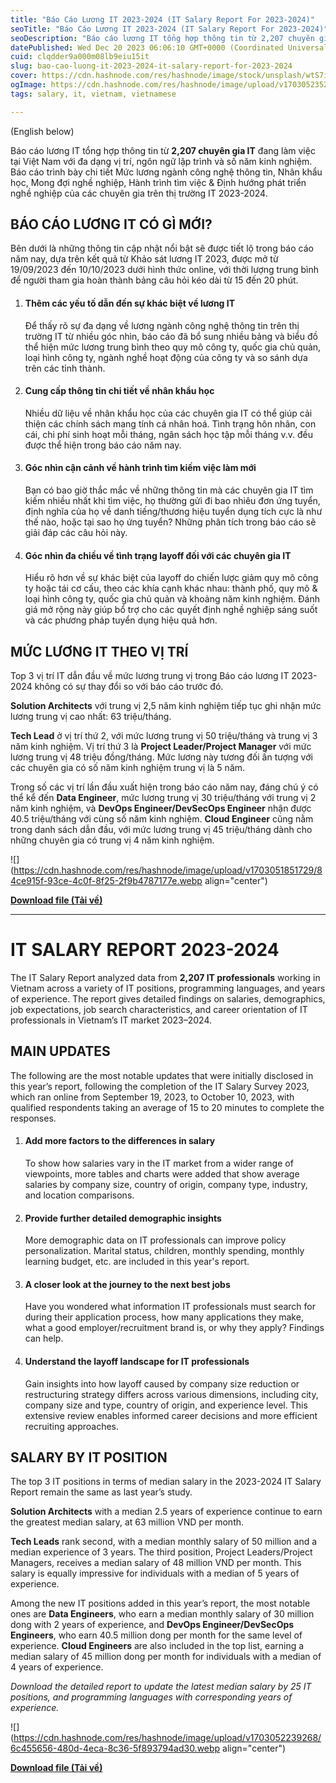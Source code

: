 ```yaml
---
title: "Báo Cáo Lương IT 2023-2024 (IT Salary Report For 2023-2024)"
seoTitle: "Báo Cáo Lương IT 2023-2024 (IT Salary Report For 2023-2024)"
seoDescription: "Báo cáo lương IT tổng hợp thông tin từ 2,207 chuyên gia IT đang làm việc tại Việt Nam với đa dạng vị trí, ngôn ngữ lập trình và số năm kinh nghiệm. Báo cáo"
datePublished: Wed Dec 20 2023 06:06:10 GMT+0000 (Coordinated Universal Time)
cuid: clqdder9a000m08lb9eiu15it
slug: bao-cao-luong-it-2023-2024-it-salary-report-for-2023-2024
cover: https://cdn.hashnode.com/res/hashnode/image/stock/unsplash/wtS7ijvnMpU/upload/71975a9c72f9568e50d664094888a2db.jpeg
ogImage: https://cdn.hashnode.com/res/hashnode/image/upload/v1703052352990/1021c39a-d46b-4fb2-b038-8422e492a82d.avif
tags: salary, it, vietnam, vietnamese

---
```


(English below)

Báo cáo lương IT tổng hợp thông tin từ **2,207 chuyên gia IT** đang làm việc tại Việt Nam với đa dạng vị trí, ngôn ngữ lập trình và số năm kinh nghiệm. Báo cáo trình bày chi tiết Mức lương ngành công nghệ thông tin, Nhân khẩu học, Mong đợi nghề nghiệp, Hành trình tìm việc & Định hướng phát triển nghề nghiệp của các chuyên gia trên thị trường IT 2023-2024.

## **BÁO CÁO LƯƠNG IT CÓ GÌ MỚI?**

Bên dưới là những thông tin cập nhật nổi bật sẽ được tiết lộ trong báo cáo năm nay, dựa trên kết quả từ Khảo sát lương IT 2023, được mở từ 19/09/2023 đến 10/10/2023 dưới hình thức online, với thời lượng trung bình để người tham gia hoàn thành bảng câu hỏi kéo dài từ 15 đến 20 phút.

1. #### **Thêm các yếu tố dẫn đến sự khác biệt về lương IT**
    
    Để thấy rõ sự đa dạng về lương ngành công nghệ thông tin trên thị trường IT từ nhiều góc nhìn, báo cáo đã bổ sung nhiều bảng và biểu đồ thể hiện mức lương trung bình theo quy mô công ty, quốc gia chủ quản, loại hình công ty, ngành nghề hoạt động của công ty và so sánh dựa trên các tỉnh thành.
    
2. #### **Cung cấp thông tin chi tiết về nhân khẩu học**
    
    Nhiều dữ liệu về nhân khẩu học của các chuyên gia IT có thể giúp cải thiện các chính sách mang tính cá nhân hoá. Tình trạng hôn nhân, con cái, chi phí sinh hoạt mỗi tháng, ngân sách học tập mỗi tháng v.v. đều được thể hiện trong báo cáo năm nay.
    
3. #### **Góc nhìn cận cảnh về hành trình tìm kiếm việc làm mới**
    
    Bạn có bao giờ thắc mắc về những thông tin mà các chuyên gia IT tìm kiếm nhiều nhất khi tìm việc, họ thường gửi đi bao nhiêu đơn ứng tuyển, định nghĩa của họ về danh tiếng/thương hiệu tuyển dụng tích cực là như thế nào, hoặc tại sao họ ứng tuyển? Những phân tích trong báo cáo sẽ giải đáp các câu hỏi này.
    
4. #### **Góc nhìn đa chiều về tình trạng layoff đối với các chuyên gia IT**
    
    Hiểu rõ hơn về sự khác biệt của layoff do chiến lược giảm quy mô công ty hoặc tái cơ cấu, theo các khía cạnh khác nhau: thành phố, quy mô & loại hình công ty, quốc gia chủ quản và khoảng năm kinh nghiệm. Đánh giá mở rộng này giúp bổ trợ cho các quyết định nghề nghiệp sáng suốt và các phương pháp tuyển dụng hiệu quả hơn.
    

## **MỨC LƯƠNG IT THEO VỊ TRÍ**

Top 3 vị trí IT dẫn đầu về mức lương trung vị trong Báo cáo lương IT 2023-2024 không có sự thay đổi so với báo cáo trước đó.

**Solution Architects** với trung vị 2,5 năm kinh nghiệm tiếp tục ghi nhận mức lương trung vị cao nhất: 63 triệu/tháng.

**Tech Lead** ở vị trí thứ 2, với mức lương trung vị 50 triệu/tháng và trung vị 3 năm kinh nghiệm. Vị trí thứ 3 là **Project Leader/Project Manager** với mức lương trung vị 48 triệu đồng/tháng. Mức lương này tương đối ấn tượng với các chuyên gia có số năm kinh nghiệm trung vị là 5 năm.

Trong số các vị trí lần đầu xuất hiện trong báo cáo năm nay, đáng chú ý có thể kể đến **Data Engineer**, mức lương trung vị 30 triệu/tháng với trung vị 2 năm kinh nghiệm, và **DevOps Engineer/DevSecOps Engineer** nhận được 40.5 triệu/tháng với cùng số năm kinh nghiệm. **Cloud Engineer** cũng nằm trong danh sách dẫn đầu, với mức lương trung vị 45 triệu/tháng dành cho những chuyên gia có trung vị 4 năm kinh nghiệm.

![](https://cdn.hashnode.com/res/hashnode/image/upload/v1703051851729/84ce915f-93ce-4c0f-8f25-2f9b4787177e.webp align="center")

[**Download file (Tải về)**](https://github.com/ePlus-DEV/storage/blob/main/IT%20Salary%20Report/2023-2024/ITviec_IT_Salary_Report_2023_2024-Full-VI_bc54d618.pdf)

---

# **IT SALARY REPORT 2023-2024**

The IT Salary Report analyzed data from **2,207 IT professionals** working in Vietnam across a variety of IT positions, programming languages, and years of experience. The report gives detailed findings on salaries, demographics, job expectations, job search characteristics, and career orientation of IT professionals in Vietnam’s IT market 2023–2024.

## **MAIN UPDATES**

The following are the most notable updates that were initially disclosed in this year’s report, following the completion of the IT Salary Survey 2023, which ran online from September 19, 2023, to October 10, 2023, with qualified respondents taking an average of 15 to 20 minutes to complete the responses.

1. #### **Add more factors to the differences in salary**
    
    To show how salaries vary in the IT market from a wider range of viewpoints, more tables and charts were added that show average salaries by company size, country of origin, company type, industry, and location comparisons.
    
2. #### **Provide further detailed demographic insights**
    
    More demographic data on IT professionals can improve policy personalization. Marital status, children, monthly spending, monthly learning budget, etc. are included in this year's report.
    
3. #### **A closer look at the journey to the next best jobs**
    
    Have you wondered what information IT professionals must search for during their application process, how many applications they make, what a good employer/recruitment brand is, or why they apply? Findings can help.
    
4. #### **Understand the layoff landscape for IT professionals**
    
    Gain insights into how layoff caused by company size reduction or restructuring strategy differs across various dimensions, including city, company size and type, country of origin, and experience level. This extensive review enables informed career decisions and more efficient recruiting approaches.
    

## **SALARY BY IT POSITION**

The top 3 IT positions in terms of median salary in the 2023-2024 IT Salary Report remain the same as last year’s study.

**Solution Architects** with a median 2.5 years of experience continue to earn the greatest median salary, at 63 million VND per month.

**Tech Leads** rank second, with a median monthly salary of 50 million and a median experience of 3 years. The third position, Project Leaders/Project Managers, receives a median salary of 48 million VND per month. This salary is equally impressive for individuals with a median of 5 years of experience.

Among the new IT positions added in this year’s report, the most notable ones are **Data Engineers**, who earn a median monthly salary of 30 million dong with 2 years of experience, and **DevOps Engineer/DevSecOps Engineers**, who earn 40.5 million dong per month for the same level of experience. **Cloud Engineers** are also included in the top list, earning a median salary of 45 million dong per month for individuals with a median of 4 years of experience.

*Download the detailed report to update the latest median salary by 25 IT positions, and programming languages with corresponding years of experience.*

![](https://cdn.hashnode.com/res/hashnode/image/upload/v1703052239268/6c455656-480d-4eca-8c36-5f893794ad30.webp align="center")

[**Download file (Tải về)**](https://github.com/ePlus-DEV/storage/blob/main/IT%20Salary%20Report/2023-2024/ITviec_IT_Salary_Report_2023_2024-Full-VI_bc54d618.pdf)
